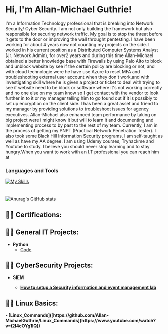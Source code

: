 <h1>Hi, I'm Allan-Michael Guthrie! </h1>
I'm a Information Technology professional that is breaking into Network Security/ Cyber Security. I am not only building the framework but also responsible for securing network traffic. My goal is to stop the threat before it gets to the door or improving the wall throught pentesting. I have been working for about 4 years now not counting my projects on the side. I worked in his current position as a Distributed Computer Systems Analyst (Jr. Network Admin), for over2 years and during this time Allan-Michael obtained a better knowledge base with Firewalls by using Palo Alto to block and unblock website by see if the certain policy are blocking or not, and with cloud technologie were he have use Azure to reset MFA and troubleshooting external user account when they don't work,and with investigating skill where he is given a project or ticket to deal with trying to see if website need to be block or software where it's not working correctly and no one else on my team know so I get contact with the vendor to look further in to it or my manager telling him to go found out if it is possibly to set up encryption on the client side. I has been a great asset and friend to my manager by providing solutions to troubleshoot issues for agency executives. Allan-Michael also enhanced team performance by taking on big project were i might know it but will to learn it and documenting and implementing process to by past to the rest of my team. Currently, I am in the process of getting my PNPT (Practical Network Penetration Tester). I also took some Black Hill Information Security programs. I am self-taught as well as have my AA degree. I am using Udemy courses, Tryhackme and Youtube to study. I believe you should never stop learning and to stay hungry.When you want to work with an I.T professional you can reach him at 

### Languages and Tools
[![My Skills](https://skillicons.dev/icons?i=vscode,azure,powershell,linux,py,bash&perline=20)](https://skillicons.dev)

#
![Anurag's GitHub stats](https://github-readme-stats.vercel.app/api?username=Allan-MichaelGuthrie&show_icons=true&theme=synthwave)
<h2>👨‍💻 Certifications:</h2>


<h2>👨‍💻 General IT Projects:</h2>

- <b>Python</b>
  - [Code]()

<h2>👨‍💻 CyberSecurity Projects:</h2>

 - <b>SIEM<b>
    - [How to setup a Security information and event management lab](https://github.com/Allan-MichaelGuthrie/Setting-up-SIEM-Lab)
 
<h2>👨‍💻 Linux Basics:</h2>
  - [Linux_Commands]([https://github.com/Allan-MichaelGuthrie/Linux_Commands](https://www.youtube.com/watch?v=i2I4cOYg1IQ))

<!-- `README.md` (this file) appears on your GitHub profile.
-->
